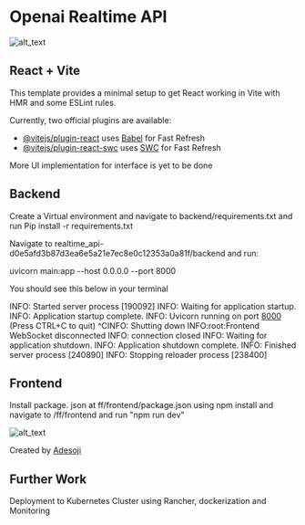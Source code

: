 
# Openai Realtime API

![alt_text](/ff/frontend/public/pic.png)

## React + Vite

This template provides a minimal setup to get React working in Vite with HMR and some ESLint rules.

Currently, two official plugins are available:

- [@vitejs/plugin-react](https://github.com/vitejs/vite-plugin-react/blob/main/packages/plugin-react/README.md) uses [Babel](https://babeljs.io/) for Fast Refresh
- [@vitejs/plugin-react-swc](https://github.com/vitejs/vite-plugin-react-swc) uses [SWC](https://swc.rs/) for Fast Refresh

More UI implementation for interface is yet to be done

## Backend

Create a Virtual environment and navigate to backend/requirements.txt and run Pip install -r requirements.txt

Navigate to realtime_api-d0e5afd3b87d3ea6e5a21e7ec8e0c12353a0a81f/backend and run:

uvicorn main:app --host 0.0.0.0 --port 8000

You should see this below in your terminal

INFO:     Started server process [190092]
INFO:     Waiting for application startup.
INFO:     Application startup complete.
INFO:     Uvicorn running on port [8000](http://0.0.0.0:8000) (Press CTRL+C to quit)
^CINFO:     Shutting down
INFO:root:Frontend WebSocket disconnected
INFO:     connection closed
INFO:     Waiting for application shutdown.
INFO:     Application shutdown complete.
INFO:     Finished server process [240890]
INFO:     Stopping reloader process [238400]

## Frontend

Install package. json at  ff/frontend/package.json using npm install  and navigate to  /ff/frontend  and run "npm run dev"

![alt_text](/ff/frontend/public/pica.png)

Created by [Adesoji](https://www.github.com/Adesoji1)

## Further Work

Deployment to Kubernetes Cluster using Rancher, dockerization and Monitoring 